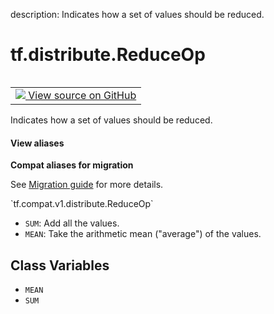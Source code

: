 description: Indicates how a set of values should be reduced.

<div itemscope itemtype="http://developers.google.com/ReferenceObject">
<meta itemprop="name" content="tf.distribute.ReduceOp" />
<meta itemprop="path" content="Stable" />
<meta itemprop="property" content="MEAN"/>
<meta itemprop="property" content="SUM"/>
</div>

# tf.distribute.ReduceOp

<!-- Insert buttons and diff -->

<table class="tfo-notebook-buttons tfo-api nocontent" align="left">
<td>
  <a target="_blank" href="https://github.com/tensorflow/tensorflow/blob/r2.4/tensorflow/python/distribute/reduce_util.py#L28-L51">
    <img src="https://www.tensorflow.org/images/GitHub-Mark-32px.png" />
    View source on GitHub
  </a>
</td>
</table>



Indicates how a set of values should be reduced.

<section class="expandable">
  <h4 class="showalways">View aliases</h4>
  <p>
<b>Compat aliases for migration</b>
<p>See
<a href="https://www.tensorflow.org/guide/migrate">Migration guide</a> for
more details.</p>
<p>`tf.compat.v1.distribute.ReduceOp`</p>
</p>
</section>

<!-- Placeholder for "Used in" -->

* `SUM`: Add all the values.
* `MEAN`: Take the arithmetic mean ("average") of the values.

## Class Variables

* `MEAN` <a id="MEAN"></a>
* `SUM` <a id="SUM"></a>
